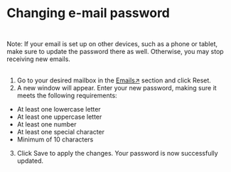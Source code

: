 # Changing e-mail password

<br>

<div class="warning custom-block" style="padding-top: 8px">
Note: If your email is set up on other devices, such as a phone or tablet, make sure to update the password there as well. Otherwise, you may stop receiving new emails.
</div>

<br>


1. Go to your desired mailbox in the [Emails↗](https://cloud.envision.nl/emails) section and click Reset.
2. A new window will appear. Enter your new password, making sure it meets the following requirements:

- At least one lowercase letter
- At least one uppercase letter
- At least one number
- At least one special character
- Minimum of 10 characters
  
3. Click Save to apply the changes. Your password is now successfully updated.


